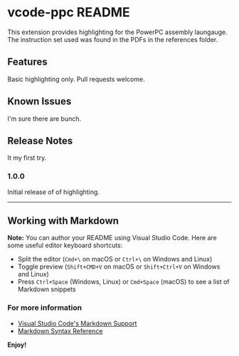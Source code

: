 # vcode-ppc README

This extension provides highlighting for the PowerPC assembly laungauge. The instruction set used was found in the PDFs in the references folder.

## Features

Basic highlighting only. Pull requests welcome.

## Known Issues

I'm sure there are bunch.

## Release Notes

It my first try.

### 1.0.0

Initial release of of highlighting.

-----------------------------------------------------------------------------------------------------------

## Working with Markdown

**Note:** You can author your README using Visual Studio Code.  Here are some useful editor keyboard shortcuts:

* Split the editor (`Cmd+\` on macOS or `Ctrl+\` on Windows and Linux)
* Toggle preview (`Shift+CMD+V` on macOS or `Shift+Ctrl+V` on Windows and Linux)
* Press `Ctrl+Space` (Windows, Linux) or `Cmd+Space` (macOS) to see a list of Markdown snippets

### For more information

* [Visual Studio Code's Markdown Support](http://code.visualstudio.com/docs/languages/markdown)
* [Markdown Syntax Reference](https://help.github.com/articles/markdown-basics/)

**Enjoy!**
